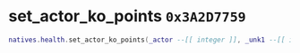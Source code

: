 # set_actor_ko_points `0x3A2D7759`

```lua
natives.health.set_actor_ko_points(_actor --[[ integer ]], _unk1 --[[ integer ]])
```